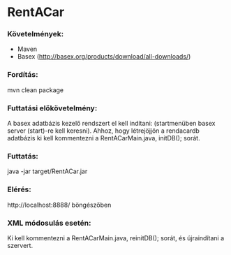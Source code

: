 # RentACar

### Követelmények:
- Maven
- Basex (http://basex.org/products/download/all-downloads/)

### Fordítás:
mvn clean package

### Futtatási előkövetelmény:
A basex adatbázis kezelő rendszert el kell indítani: (startmenüben basex server (start)-re kell keresni).
Ahhoz, hogy létrejöjjön a rendacardb adatbázis ki kell kommentezni a RentACarMain.java, initDB(); sorát.

### Futtatás:
java -jar target/RentACar.jar

### Elérés:
http://localhost:8888/ böngészőben

### XML módosulás esetén:
Ki kell kommentezni a RentACarMain.java, reinitDB(); sorát, és újraindítani a szervert.
